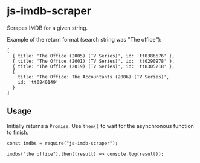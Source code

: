 # js-imdb-scraper

Scrapes IMDB for a given string.

Example of the return format (search string was "The office"):

```
[
  { title: 'The Office (2005) (TV Series)', id: 'tt0386676' },
  { title: 'The Office (2001) (TV Series)', id: 'tt0290978' },
  { title: 'The Office (2019) (TV Series)', id: 'tt8305218' },
  {
    title: 'The Office: The Accountants (2006) (TV Series)',
    id: 'tt0840149'
  }
]
```

## Usage

Initially returns a `Promise`. Use `then()` to wait for the asynchronous function to finish.

```
const imdbs = require("js-imdb-scraper");

imdbs("the office").then((result) => console.log(result));
```